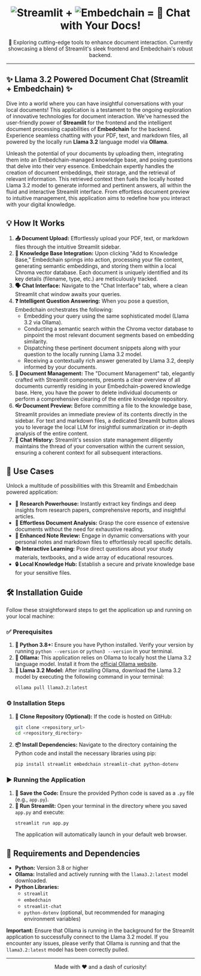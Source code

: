<div align="center">
  <h1><img src="https://img.shields.io/badge/Streamlit-%2300FFFF.svg?style=for-the-badge&logo=streamlit&logoColor=black" alt="Streamlit"> + <img src="https://img.shields.io/badge/Embedchain-%233874c8.svg?style=for-the-badge&logoColor=white" alt="Embedchain"> = 💬 Chat with Your Docs!</h1>
  <p>🚀 Exploring cutting-edge tools to enhance document interaction. Currently showcasing a blend of Streamlit's sleek frontend and Embedchain's robust backend.</p>
</div>

---

## ✨ **Llama 3.2 Powered Document Chat (Streamlit + Embedchain)** ✨

Dive into a world where you can have insightful conversations with your local documents! This application is a testament to the ongoing exploration of innovative technologies for document interaction. We've harnessed the user-friendly power of **Streamlit** for the frontend and the intelligent document processing capabilities of **Embedchain** for the backend. Experience seamless chatting with your PDF, text, and markdown files, all powered by the locally run **Llama 3.2** language model via **Ollama**.

Unleash the potential of your documents by uploading them, integrating them into an Embedchain-managed knowledge base, and posing questions that delve into their very essence. Embedchain expertly handles the creation of document embeddings, their storage, and the retrieval of relevant information. This retrieved context then fuels the locally hosted Llama 3.2 model to generate informed and pertinent answers, all within the fluid and interactive Streamlit interface. From effortless document preview to intuitive management, this application aims to redefine how you interact with your digital knowledge.

## 💡 **How It Works**

1.  **📤 Document Upload:** Effortlessly upload your PDF, text, or markdown files through the intuitive Streamlit sidebar.
2.  **🧠 Knowledge Base Integration:** Upon clicking "Add to Knowledge Base," Embedchain springs into action, processing your file content, generating semantic embeddings, and storing them within a local Chroma vector database. Each document is uniquely identified and its key details (filename, type, etc.) are meticulously tracked.
3.  **🗣️ Chat Interface:** Navigate to the "Chat Interface" tab, where a clean Streamlit chat window awaits your queries.
4.  **❓ Intelligent Question Answering:** When you pose a question, Embedchain orchestrates the following:
    * Embedding your query using the same sophisticated model (Llama 3.2 via Ollama).
    * Conducting a semantic search within the Chroma vector database to pinpoint the most relevant document segments based on embedding similarity.
    * Dispatching these pertinent document snippets along with your question to the locally running Llama 3.2 model.
    * Receiving a contextually rich answer generated by Llama 3.2, deeply informed by your documents.
5.  **📂 Document Management:** The "Document Management" tab, elegantly crafted with Streamlit components, presents a clear overview of all documents currently residing in your Embedchain-powered knowledge base. Here, you have the power to delete individual documents or perform a comprehensive clearing of the entire knowledge repository.
6.  **👓 Document Preview:** Before committing a file to the knowledge base, Streamlit provides an immediate preview of its contents directly in the sidebar. For text and markdown files, a dedicated Streamlit button allows you to leverage the local LLM for insightful summarization or in-depth analysis of the entire content.
7.  **📜 Chat History:** Streamlit's session state management diligently maintains the thread of your conversation within the current session, ensuring a coherent context for all subsequent interactions.

## 🎯 **Use Cases**

Unlock a multitude of possibilities with this Streamlit and Embedchain powered application:

* **🔬 Research Powerhouse:** Instantly extract key findings and deep insights from research papers, comprehensive reports, and insightful articles.
* **📄 Effortless Document Analysis:** Grasp the core essence of extensive documents without the need for exhaustive reading.
* **📝 Enhanced Note Review:** Engage in dynamic conversations with your personal notes and markdown files to effortlessly recall specific details.
* **📚 Interactive Learning:** Pose direct questions about your study materials, textbooks, and a wide array of educational resources.
* **🔒 Local Knowledge Hub:** Establish a secure and private knowledge base for your sensitive files.

## 🛠️ **Installation Guide**

Follow these straightforward steps to get the application up and running on your local machine:

### ✅ **Prerequisites**

1.  **🐍 Python 3.8+:** Ensure you have Python installed. Verify your version by running `python --version` or `python3 --version` in your terminal.
2.  **🦉 Ollama:** This application relies on Ollama to locally host the Llama 3.2 language model. Install it from the [official Ollama website](https://ollama.com/).
3.  **🦙 Llama 3.2 Model:** After installing Ollama, download the Llama 3.2 model by executing the following command in your terminal:
    ```bash
    ollama pull llama3.2:latest
    ```

### ⚙️ **Installation Steps**

1.  **💾 Clone Repository (Optional):** If the code is hosted on GitHub:
    ```bash
    git clone <repository_url>
    cd <repository_directory>
    ```
2.  **📦 Install Dependencies:** Navigate to the directory containing the Python code and install the necessary libraries using pip:
    ```bash
    pip install streamlit embedchain streamlit-chat python-dotenv
    ```

### ▶️ **Running the Application**

1.  **💾 Save the Code:** Ensure the provided Python code is saved as a `.py` file (e.g., `app.py`).
2.  **🚀 Run Streamlit:** Open your terminal in the directory where you saved `app.py` and execute:
    ```bash
    streamlit run app.py
    ```
    The application will automatically launch in your default web browser.

## 📜 **Requirements and Dependencies**

* **Python:** Version 3.8 or higher
* **Ollama:** Installed and actively running with the `llama3.2:latest` model downloaded.
* **Python Libraries:**
    * `streamlit`
    * `embedchain`
    * `streamlit-chat`
    * `python-dotenv` (optional, but recommended for managing environment variables)

**Important:** Ensure that Ollama is running in the background for the Streamlit application to successfully connect to the Llama 3.2 model. If you encounter any issues, please verify that Ollama is running and that the `llama3.2:latest` model has been correctly pulled.

---

<div align="center">
  <p>Made with ❤️ and a dash of curiosity!</p>
</div>
